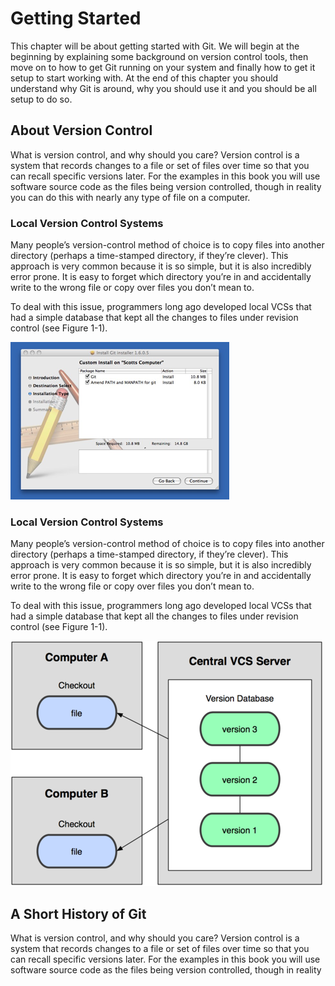 # Getting Started #

This chapter will be about getting started with Git.  We will begin at the
beginning by explaining some background on version control tools, then move on
to how to get Git running on your system and finally how to get it setup to
start working with.  At the end of this chapter you should understand why Git
is around, why you should use it and you should be all setup to do so.

## About Version Control ##

What is version control, and why should you care? Version control is a system
that records changes to a file or set of files over time so that you can
recall specific versions later. For the examples in this book you will use
software source code as the files being version controlled, though in reality
you can do this with nearly any type of file on a computer.


### Local Version Control Systems ###

Many people’s version-control method of choice is to copy files into another
directory (perhaps a time-stamped directory, if they’re clever). This approach
is very common because it is so simple, but it is also incredibly error prone.
It is easy to forget which directory you’re in and accidentally write to the
wrong file or copy over files you don’t mean to.

To deal with this issue, programmers long ago developed local VCSs that had a
simple database that kept all the changes to files under revision control (see
Figure 1-1).

![Local version control diagram](../figures/1.1.png)

### Local Version Control Systems ###

Many people’s version-control method of choice is to copy files into another
directory (perhaps a time-stamped directory, if they’re clever). This approach
is very common because it is so simple, but it is also incredibly error prone.
It is easy to forget which directory you’re in and accidentally write to the
wrong file or copy over files you don’t mean to.

To deal with this issue, programmers long ago developed local VCSs that had a
simple database that kept all the changes to files under revision control (see
Figure 1-1).

![Local version control diagram](../figures/1.2.png)

## A Short History of Git ##

What is version control, and why should you care? Version control is a system
that records changes to a file or set of files over time so that you can
recall specific versions later. For the examples in this book you will use
software source code as the files being version controlled, though in reality
